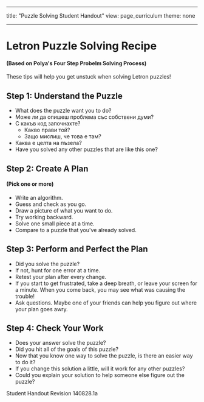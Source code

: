 * * *

title: "Puzzle Solving Student Handout" view: page_curriculum theme: none

* * *

# Letron Puzzle Solving Recipe

#### (Based on Polya's Four Step Probelm Solving Process)

These tips will help you get unstuck when solving Letron puzzles!

## Step 1: Understand the Puzzle

  * What does the puzzle want you to do?
  * Може ли да опишеш проблема със собствени думи?
  * С какъв код започнахте? 
      * Какво прави той?
      * Защо мислиш, че това е там?
  * Каква е целта на пъзела?
  * Have you solved any other puzzles that are like this one?

## Step 2: Create A Plan

#### (Pick one or more)

  * Write an algorithm.
  * Guess and check as you go.
  * Draw a picture of what you want to do.
  * Try working backward.
  * Solve one small piece at a time.
  * Compare to a puzzle that you've already solved.

## Step 3: Perform and Perfect the Plan

  * Did you solve the puzzle?
  * If not, hunt for one error at a time.
  * Retest your plan after every change.
  * If you start to get frustrated, take a deep breath, or leave your screen for a minute. When you come back, you may see what was causing the trouble!
  * Ask questions. Maybe one of your friends can help you figure out where your plan goes awry.

## Step 4: Check Your Work

  * Does your answer solve the puzzle?
  * Did you hit all of the goals of this puzzle?
  * Now that you know one way to solve the puzzle, is there an easier way to do it?
  * If you change this solution a little, will it work for any other puzzles?
  * Could you explain your solution to help someone else figure out the puzzle?

Student Handout Revision 140828.1a